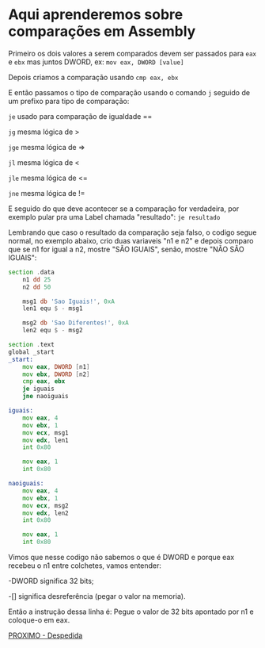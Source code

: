 # Aqui aprenderemos sobre comparações em Assembly

Primeiro os dois valores a serem comparados devem ser passados para `eax` e `ebx` mas juntos DWORD, ex: `mov eax, DWORD [value]`

Depois criamos a comparação usando `cmp eax, ebx`

E então passamos o tipo de comparação usando o comando `j` seguido de um prefixo para tipo de comparação:

`je` usado para comparação de igualdade ==

`jg` mesma lógica de >

`jge` mesma lógica de =>

`jl` mesma lógica de <

`jle` mesma lógica de <=

`jne` mesma lógica de !=

E seguido do que deve acontecer se a comparação for verdadeira, por exemplo pular pra uma Label chamada "resultado": `je resultado`

Lembrando que caso o resultado da comparação seja falso, o codigo segue normal, no exemplo abaixo, crio duas variaveis "n1 e n2" e depois comparo que se n1 for igual a n2, mostre "SÃO IGUAIS", senão, mostre "NÃO SÃO IGUAIS":

```asm
section .data
	n1 dd 25
	n2 dd 50

	msg1 db 'Sao Iguais!', 0xA
	len1 equ $ - msg1

	msg2 db 'Sao Diferentes!', 0xA
	len2 equ $ - msg2

section .text
global _start
_start:
	mov eax, DWORD [n1]
	mov ebx, DWORD [n2]
	cmp eax, ebx
	je iguais
	jne naoiguais

iguais:
	mov eax, 4
	mov ebx, 1
	mov ecx, msg1
	mov edx, len1
	int 0x80

	mov eax, 1
	int 0x80

naoiguais:
	mov eax, 4
	mov ebx, 1
	mov ecx, msg2
	mov edx, len2
	int 0x80

	mov eax, 1
	int 0x80
```

Vimos que nesse codigo não sabemos o que é DWORD e porque eax recebeu o n1 entre colchetes, vamos entender:

-DWORD significa 32 bits;

-[] significa desreferência (pegar o valor na memoria).

Então a instrução dessa linha é: Pegue o valor de 32 bits apontado por n1 e coloque-o em eax.

[PROXIMO - Despedida](8-despedida.md)

